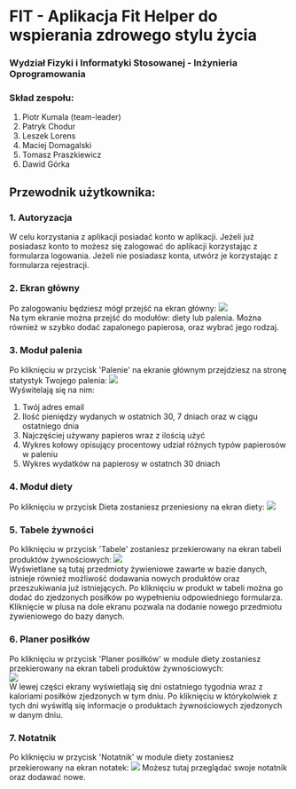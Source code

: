 # FIT - Aplikacja Fit Helper do wspierania zdrowego stylu życia
### Wydział Fizyki i Informatyki Stosowanej - Inżynieria Oprogramowania
### Skład zespołu:
1. Piotr Kumala (team-leader)
1. Patryk Chodur
1. Leszek Lorens
1. Maciej Domagalski
1. Tomasz Praszkiewicz
1. Dawid Górka



## Przewodnik użytkownika:
### 1. Autoryzacja  
 W celu korzystania z aplikacji posiadać konto w aplikacji. Jeżeli już posiadasz konto to możesz się zalogować do aplikacji korzystając z formularza logowania. Jeżeli nie posiadasz konta, utwórz je korzystając z formularza rejestracji.
            
### 2. Ekran główny 
Po zalogowaniu będziesz mógł przejść na ekran główny:
    ![](assets/MainScreen.png)  
Na tym ekranie można przejść do modułów: diety lub palenia.
Można również w szybko dodać zapalonego papierosa, oraz wybrać jego rodzaj.
### 3. Moduł palenia
Po kliknięciu w przycisk 'Palenie' na ekranie głównym przejdziesz na stronę statystyk Twojego palenia:
    ![](assets/Smoking.png)  
Wyświtelają się na nim:
1. Twój adres email
2. Ilość pieniędzy wydanych w ostatnich 30, 7 dniach oraz w ciągu ostatniego dnia
3. Najczęściej używany papieros wraz z ilością użyć
4. Wykres kołowy opisujący procentowy udział różnych typów papierosów w paleniu
5. Wykres wydatków na papierosy w ostatnch 30 dniach
   
### 4. Moduł diety
Po kliknięciu w przycisk Dieta zostaniesz przeniesiony na ekran diety:
![](assets/DietMenu.png)  
### 5. Tabele żywności
Po kliknięciu w przycisk 'Tabele' zostaniesz przekierowany na ekran tabeli produktów żywnościowych:
![](assets/DietTables.png)  
Wyświetlane są tutaj przedmioty żywieniowe zawarte w bazie danych, istnieje również możliwość dodawania nowych produktów oraz przeszukiwania już istniejących. Po kliknięciu w produkt w tabeli można go dodać do zjedzonych posiłków po wypełnieniu odpowiedniego formularza.
Kliknięcie w plusa na dole ekranu pozwala na dodanie nowego przedmiotu żywieniowego do bazy danych.

### 6. Planer posiłków
Po kliknięciu w przycisk 'Planer posiłków' w module diety zostaniesz przekierowany na ekran tabeli produktów żywnościowych:  
![](assets/DietPlanner.png)  
W lewej części ekrany wyświetlają się dni ostatniego tygodnia wraz z kaloriami posiłków zjedzonych w tym dniu. Po kliknięciu w którykolwiek z tych dni wyświtlą się informacje o produktach żywnościowych zjedzonych w danym dniu.


### 7. Notatnik
Po kliknięciu w przycisk 'Notatnik' w module diety zostaniesz przekierowany na ekran notatek:
![](assets/Notes.png)
Możesz tutaj przeglądać swoje notatnik oraz dodawać nowe. 

